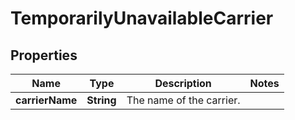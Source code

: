 # TemporarilyUnavailableCarrier

## Properties
Name | Type | Description | Notes
------------ | ------------- | ------------- | -------------
**carrierName** | **String** | The name of the carrier. | 
